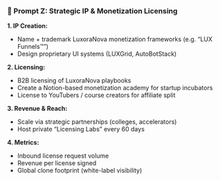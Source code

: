 ### 🧠 Prompt Z: Strategic IP & Monetization Licensing

**1. IP Creation:**
- Name + trademark LuxoraNova monetization frameworks (e.g. “LUX Funnels™”)
- Design proprietary UI systems (LUXGrid, AutoBotStack)

**2. Licensing:**
- B2B licensing of LuxoraNova playbooks
- Create a Notion-based monetization academy for startup incubators
- License to YouTubers / course creators for affiliate split

**3. Revenue & Reach:**
- Scale via strategic partnerships (colleges, accelerators)
- Host private “Licensing Labs” every 60 days

**4. Metrics:**
- Inbound license request volume
- Revenue per license signed
- Global clone footprint (white-label visibility)